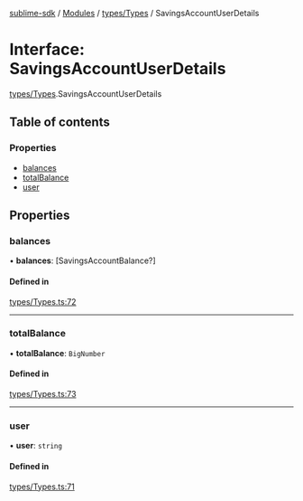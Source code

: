 [sublime-sdk](../README.md) / [Modules](../modules.md) / [types/Types](../modules/types_Types.md) / SavingsAccountUserDetails

# Interface: SavingsAccountUserDetails

[types/Types](../modules/types_Types.md).SavingsAccountUserDetails

## Table of contents

### Properties

- [balances](types_Types.SavingsAccountUserDetails.md#balances)
- [totalBalance](types_Types.SavingsAccountUserDetails.md#totalbalance)
- [user](types_Types.SavingsAccountUserDetails.md#user)

## Properties

### balances

• **balances**: [SavingsAccountBalance?]

#### Defined in

[types/Types.ts:72](https://github.com/akshay111meher/sublime-sdk/blob/f53141a/src/types/Types.ts#L72)

___

### totalBalance

• **totalBalance**: `BigNumber`

#### Defined in

[types/Types.ts:73](https://github.com/akshay111meher/sublime-sdk/blob/f53141a/src/types/Types.ts#L73)

___

### user

• **user**: `string`

#### Defined in

[types/Types.ts:71](https://github.com/akshay111meher/sublime-sdk/blob/f53141a/src/types/Types.ts#L71)
